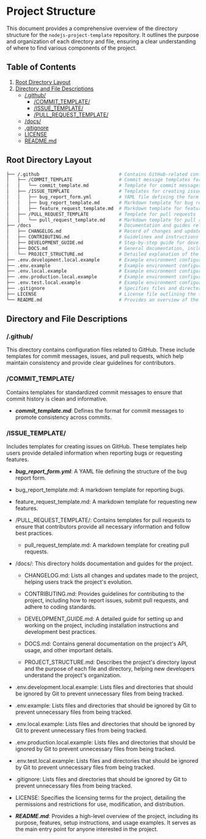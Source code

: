 # Project Structure

This document provides a comprehensive overview of the directory structure for the `nodejs-project-template` repository. It outlines the purpose and organization of each directory and file, ensuring a clear understanding of where to find various components of the project.

## Table of Contents

1. [Root Directory Layout](#root-directory-layout)
2. [Directory and File Descriptions](#directory-and-file-descriptions)
   - [/.github/](#github)
     - [/COMMIT_TEMPLATE/](#commit_template)
     - [/ISSUE_TEMPLATE/](#issue_template)
     - [/PULL_REQUEST_TEMPLATE/](#pull-request-template)
   - [/docs/](#docs)
   - [.gitignore](#gitignore)
   - [LICENSE](#license)
   - [README.md](#readmemd)

## Root Directory Layout

```bash
├── /.github                             # Contains GitHub-related configuration files
│   ├── /COMMIT_TEMPLATE                 # Commit message templates for standardized commit messages
│   │   └── commit_template.md           # Template for commit messages to maintain consistency
│   ├── /ISSUE_TEMPLATE                  # Templates for creating issues
│   │   ├── bug_report_form.yml          # YAML file defining the form for reporting bugs
│   │   ├── bug_report_template.md       # Markdown template for bug reports
│   │   ├── feature_request_template.md  # Markdown template for feature requests
│   ├── /PULL_REQUEST_TEMPLATE           # Template for pull requests
│   │   └── pull_request_template.md     # Markdown template for pull requests to ensure all necessary information is provided
├── /docs                                # Documentation and guides related to the project
│   ├── CHANGELOG.md                     # Record of changes and updates made to the project over time
│   ├── CONTRIBUTING.md                  # Guidelines and instructions for contributing to the project
│   ├── DEVELOPMENT_GUIDE.md             # Step-by-step guide for developers to set up and work on the project
│   ├── DOCS.md                          # General documentation, including API details, usage instructions, and best practices
│   └── PROJECT_STRUCTURE.md             # Detailed explanation of the project's directory structure and file purposes
├── .env.development.local.example       # Example environment configuration file for development environment
├── .env.example                         # Example environment configuration file for local development
├── .env.local.example                   # Example environment configuration file for local overrides
├── .env.production.local.example        # Example environment configuration file for production environment
├── .env.test.local.example              # Example environment configuration file for testing environment
├── .gitignore                           # Specifies files and directories to be ignored by Git
├── LICENSE                              # License file outlining the terms under which the project is distributed
└── README.md                            # Provides an overview of the project, including its purpose, setup instructions, and usage
```

## Directory and File Descriptions

### /.github/

This directory contains configuration files related to GitHub. These include templates for commit messages, issues, and pull requests, which help maintain consistency and provide clear guidelines for contributors.

### /COMMIT_TEMPLATE/

Contains templates for standardized commit messages to ensure that commit history is clean and informative.

- **_commit_template.md_**: Defines the format for commit messages to promote consistency across commits.

### /ISSUE_TEMPLATE/

Includes templates for creating issues on GitHub. These templates help users provide detailed information when reporting bugs or requesting features.

- **_bug_report_form.yml_**: A YAML file defining the structure of the bug report form.

- bug_report_template.md: A markdown template for reporting bugs.

- feature_request_template.md: A markdown template for requesting new features.

- /PULL_REQUEST_TEMPLATE/: Contains templates for pull requests to ensure that contributors provide all necessary information and follow best practices.

  - pull_request_template.md: A markdown template for creating pull requests.

- /docs/: This directory holds documentation and guides for the project.

  - CHANGELOG.md: Lists all changes and updates made to the project, helping users track the project's evolution.

  - CONTRIBUTING.md: Provides guidelines for contributing to the project, including how to report issues, submit pull requests, and adhere to coding standards.

  - DEVELOPMENT_GUIDE.md: A detailed guide for setting up and working on the project, including installation instructions and development best practices.

  - DOCS.md: Contains general documentation on the project's API, usage, and other important details.

  - PROJECT_STRUCTURE.md: Describes the project's directory layout and the purpose of each file and directory, helping new developers understand the project's organization.

- .env.development.local.example: Lists files and directories that should be ignored by Git to prevent unnecessary files from being tracked.

- .env.example: Lists files and directories that should be ignored by Git to prevent unnecessary files from being tracked.

- .env.local.example: Lists files and directories that should be ignored by Git to prevent unnecessary files from being tracked.

- .env.production.local.example: Lists files and directories that should be ignored by Git to prevent unnecessary files from being tracked.

- .env.test.local.example: Lists files and directories that should be ignored by Git to prevent unnecessary files from being tracked.

- .gitignore: Lists files and directories that should be ignored by Git to prevent unnecessary files from being tracked.

- LICENSE: Specifies the licensing terms for the project, detailing the permissions and restrictions for use, modification, and distribution.

- **_README.md_**: Provides a high-level overview of the project, including its purpose, features, setup instructions, and usage examples. It serves as the main entry point for anyone interested in the project.

